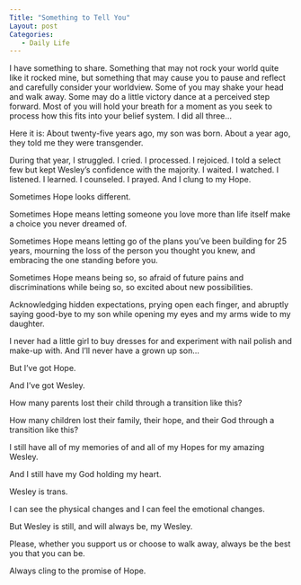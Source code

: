 ```yaml
---
Title: "Something to Tell You"
Layout: post
Categories:
   - Daily Life
---
```

<p>I have something to share. Something that may not rock your world quite like it rocked mine, but something that may cause you to pause and reflect and carefully consider your worldview. Some of you may shake your head and walk away. Some may do a little victory dance at a perceived step forward. Most of you will hold your breath for a moment as you seek to process how this fits into your belief system. I did all three&hellip;</p>
<p>Here it is: About twenty-five years ago, my son was born. About a year ago, they told me they were transgender.</p>
<p>During that year, I struggled. I cried. I processed. I rejoiced. I told a select few but kept Wesley&rsquo;s confidence with the majority. I waited. I watched. I listened. I learned. I counseled. I prayed. And I clung to my Hope.</p>
<p>Sometimes Hope looks different.</p>
<p>Sometimes Hope means letting someone you love more than life itself make a choice you never dreamed of.</p>
<p>Sometimes Hope means letting go of the plans you&rsquo;ve been building for 25 years, mourning the loss of the person you thought you knew, and embracing the one standing before you.</p>
<p>Sometimes Hope means being so, so afraid of future pains and discriminations while being so, so excited about new possibilities.</p>
<p>Acknowledging hidden expectations, prying open each finger, and abruptly saying good-bye to my son while opening my eyes and my arms wide to my daughter.</p>
<p>I never had a little girl to buy dresses for and experiment with nail polish and make-up with. And I&rsquo;ll never have a grown up son&hellip;</p>
<p>But I&rsquo;ve got Hope.</p>
<p>And I&rsquo;ve got Wesley.</p>
<p>How many parents lost their child through a transition like this?</p>
<p>How many children lost their family, their hope, and their God through a transition like this?</p>
<p>I still have all of my memories of and all of my Hopes for my amazing Wesley.</p>
<p>And I still have my God holding my heart.</p>
<p>Wesley is trans.</p>
<p>I can see the physical changes and I can feel the emotional changes.</p>
<p>But Wesley is still, and will always be, my Wesley.</p>
<p>Please, whether you support us or choose to walk away, always be the best you that you can be.</p>
<p>Always cling to the promise of Hope.</p>
